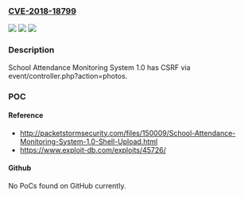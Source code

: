 ### [CVE-2018-18799](https://cve.mitre.org/cgi-bin/cvename.cgi?name=CVE-2018-18799)
![](https://img.shields.io/static/v1?label=Product&message=n%2Fa&color=blue)
![](https://img.shields.io/static/v1?label=Version&message=n%2Fa&color=blue)
![](https://img.shields.io/static/v1?label=Vulnerability&message=n%2Fa&color=brighgreen)

### Description

School Attendance Monitoring System 1.0 has CSRF via event/controller.php?action=photos.

### POC

#### Reference
- http://packetstormsecurity.com/files/150009/School-Attendance-Monitoring-System-1.0-Shell-Upload.html
- https://www.exploit-db.com/exploits/45726/

#### Github
No PoCs found on GitHub currently.

